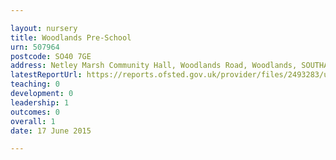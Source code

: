 ```yaml
---

layout: nursery
title: Woodlands Pre-School
urn: 507964
postcode: SO40 7GE
address: Netley Marsh Community Hall, Woodlands Road, Woodlands, SOUTHAMPTON, SO40 7GE
latestReportUrl: https://reports.ofsted.gov.uk/provider/files/2493283/urn/507964.pdf
teaching: 0
development: 0
leadership: 1
outcomes: 0
overall: 1
date: 17 June 2015

---
```

